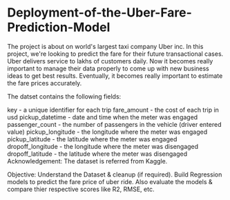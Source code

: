 # Deployment-of-the-Uber-Fare-Prediction-Model
The project is about on world's largest taxi company Uber inc. In this project, we're looking to predict the fare for their future transactional cases. Uber delivers service to lakhs of customers daily. Now it becomes really important to manage their data properly to come up with new business ideas to get best results. Eventually, it becomes really important to estimate the fare prices accurately.

The datset contains the following fields:

key - a unique identifier for each trip
fare_amount - the cost of each trip in usd
pickup_datetime - date and time when the meter was engaged
passenger_count - the number of passengers in the vehicle (driver entered value)
pickup_longitude - the longitude where the meter was engaged
pickup_latitude - the latitude where the meter was engaged
dropoff_longitude - the longitude where the meter was disengaged
dropoff_latitude - the latitude where the meter was disengaged
Acknowledgement:
The dataset is referred from Kaggle.

Objective:
Understand the Dataset & cleanup (if required).
Build Regression models to predict the fare price of uber ride.
Also evaluate the models & compare thier respective scores like R2, RMSE, etc.

